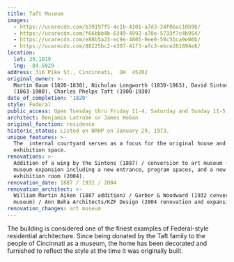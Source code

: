 ```yaml
---
title: Taft Museum
images:
  - https://ucarecdn.com/b39197f5-4c1b-4101-a7d3-24f0bac10b98/
  - https://ucarecdn.com/f66bbb4b-6349-4992-a70e-5733f7c4b954/
  - https://ucarecdn.com/e88b5a23-ec9e-4805-9ee0-50c5bca9e06b/
  - https://ucarecdn.com/88225bc2-e307-41f3-afc3-ebce281894e8/
location:
  lat: 39.1019
  lng: -84.5029
address: 316 Pike St., Cincinnati,  OH  45202
original_owner: >-
  Martin Baum (1820-1830), Nicholas Longworth (1830-1863), David Sinton
  (1863-1900), Charles Phelps Taft (1900-1930)
date_of_completion: '1820'
style: Federal
public_access: Open Tuesday thru Friday 11-4, Saturday and Sunday 11-5
architect: Benjamin Latrobe or James Hoban
original_function: residence
historic_status: Listed on NRHP on January 29, 1973.
unique_features: >-
  The  internal courtyard serves as a focus for the original house and the new
  exhibition space.
renovations: >-
  Addition of a wing by the Sintons (1887) / conversion to art museum (1932) /
  museum expansion including a new entrance, program spaces, and a new special
  exhibition room (2004).
renovation_date: 1887 / 1932 / 2004
renovation_architect: >-
  William Martin Aiken (1887 addition) / Garber & Woodward (1932 conversion to
  museum) / Ann Beha Architects/KZF Design (2004 renovation and expansion)
renovation_changes: art museum
---
```


The building is considered one of the finest examples of Federal-style residential architecture. Since being donated by the Taft family to the people of Cincinnati as a museum, the home has been decorated and furnished to reflect the style at the time it was originally built.
